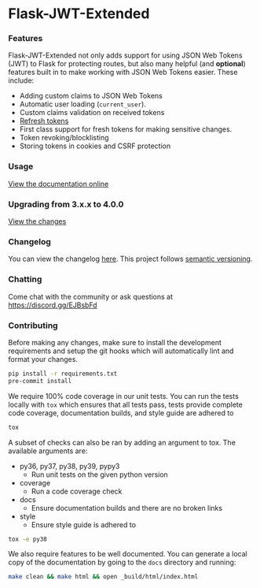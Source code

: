# Flask-JWT-Extended

### Features

Flask-JWT-Extended not only adds support for using JSON Web Tokens (JWT) to Flask for protecting routes,
but also many helpful (and **optional**) features built in to make working with JSON Web Tokens
easier. These include:

-   Adding custom claims to JSON Web Tokens
-   Automatic user loading (`current_user`).
-   Custom claims validation on received tokens
-   [Refresh tokens](https://auth0.com/blog/refresh-tokens-what-are-they-and-when-to-use-them/)
-   First class support for fresh tokens for making sensitive changes.
-   Token revoking/blocklisting
-   Storing tokens in cookies and CSRF protection

### Usage

[View the documentation online](https://flask-jwt-extended.readthedocs.io/en/stable/)

### Upgrading from 3.x.x to 4.0.0

[View the changes](https://flask-jwt-extended.readthedocs.io/en/stable/v4_upgrade_guide/)

### Changelog

You can view the changelog [here](https://github.com/vimalloc/flask-jwt-extended/releases).
This project follows [semantic versioning](https://semver.org/).

### Chatting

Come chat with the community or ask questions at https://discord.gg/EJBsbFd

### Contributing

Before making any changes, make sure to install the development requirements
and setup the git hooks which will automatically lint and format your changes.

```bash
pip install -r requirements.txt
pre-commit install
```

We require 100% code coverage in our unit tests. You can run the tests locally
with `tox` which ensures that all tests pass, tests provide complete code coverage,
documentation builds, and style guide are adhered to

```bash
tox
```

A subset of checks can also be ran by adding an argument to tox. The available
arguments are:

-   py36, py37, py38, py39, pypy3
    -   Run unit tests on the given python version
-   coverage
    -   Run a code coverage check
-   docs
    -   Ensure documentation builds and there are no broken links
-   style
    -   Ensure style guide is adhered to

```bash
tox -e py38
```

We also require features to be well documented. You can generate a local copy
of the documentation by going to the `docs` directory and running:

```bash
make clean && make html && open _build/html/index.html
```
